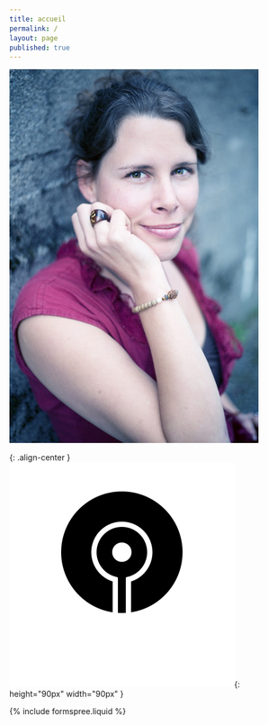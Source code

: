 ```yaml
---
title: accueil
permalink: /
layout: page
published: true
---
```


![Lætitia Stucki](./images/laetitia-stucki.jpg)

{: .align-center }
![](./images/logo-laeti.svg){: height="90px" width="90px" }

{% include formspree.liquid %}
